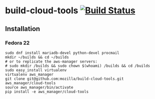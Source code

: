 # build-cloud-tools [![Build Status](https://travis-ci.org/mozilla/build-cloud-tools.png)](https://travis-ci.org/mozilla/build-cloud-tools)

## Installation

### Fedora 22

    sudo dnf install mariadb-devel python-devel procmail
    mkdir ~/builds && cd ~/builds
    # or to replicate the aws-manager servers:
    # sudo mkdir /builds && sudo chown $(whoami) /builds && cd /builds
    sudo easy_install virtualenv
    virtualenv aws_manager
    git clone git@github.com:mozilla/build-cloud-tools.git aws_manager/cloud-tools
    source aws_manager/bin/activate
    pip install -e aws_manager/cloud-tools
